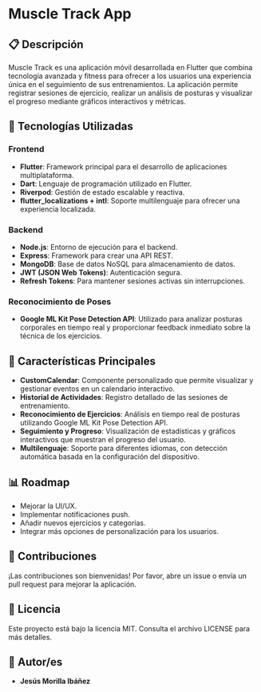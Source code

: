 # Muscle Track App

## 📋 Descripción
Muscle Track es una aplicación móvil desarrollada en Flutter que combina tecnología avanzada y fitness para ofrecer a los usuarios una experiencia única en el seguimiento de sus entrenamientos. La aplicación permite registrar sesiones de ejercicio, realizar un análisis de posturas y visualizar el progreso mediante gráficos interactivos y métricas.

## 🚀 Tecnologías Utilizadas

### Frontend
- **Flutter**: Framework principal para el desarrollo de aplicaciones multiplataforma.
- **Dart**: Lenguaje de programación utilizado en Flutter.
- **Riverpod**: Gestión de estado escalable y reactiva.
- **flutter_localizations + intl**: Soporte multilenguaje para ofrecer una experiencia localizada.

### Backend
- **Node.js**: Entorno de ejecución para el backend.
- **Express**: Framework para crear una API REST.
- **MongoDB**: Base de datos NoSQL para almacenamiento de datos.
- **JWT (JSON Web Tokens)**: Autenticación segura.
- **Refresh Tokens**: Para mantener sesiones activas sin interrupciones.

### Reconocimiento de Poses
- **Google ML Kit Pose Detection API**: Utilizado para analizar posturas corporales en tiempo real y proporcionar feedback inmediato sobre la técnica de los ejercicios.

## 📅 Características Principales
- **CustomCalendar**: Componente personalizado que permite visualizar y gestionar eventos en un calendario interactivo.
- **Historial de Actividades**: Registro detallado de las sesiones de entrenamiento.
- **Reconocimiento de Ejercicios**: Análisis en tiempo real de posturas utilizando Google ML Kit Pose Detection API.
- **Seguimiento y Progreso**: Visualización de estadísticas y gráficos interactivos que muestran el progreso del usuario.
- **Multilenguaje**: Soporte para diferentes idiomas, con detección automática basada en la configuración del dispositivo.

## 📊 Roadmap
- Mejorar la UI/UX.
- Implementar notificaciones push.
- Añadir nuevos ejercicios y categorías.
- Integrar más opciones de personalización para los usuarios.

## 🤝 Contribuciones
¡Las contribuciones son bienvenidas! Por favor, abre un issue o envía un pull request para mejorar la aplicación.

## 📄 Licencia
Este proyecto está bajo la licencia MIT. Consulta el archivo LICENSE para más detalles.

## 👤 Autor/es
- **Jesús Morilla Ibáñez**

